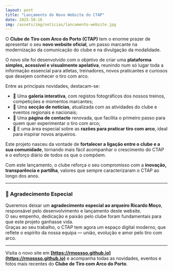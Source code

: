 ```yaml
---
layout: post
title: "Lançamento do Novo Website do CTAP"
date: 2025-10-16
img: /assets/img/noticias/lancamento-website.jpg
---
```


O **Clube de Tiro com Arco do Porto (CTAP)** tem o enorme prazer de apresentar o seu **novo website oficial**, um passo marcante na modernização da comunicação do clube e na divulgação da modalidade.

O novo site foi desenvolvido com o objetivo de criar uma **plataforma simples, acessível e visualmente apelativa**, reunindo num só lugar toda a informação essencial para atletas, treinadores, novos praticantes e curiosos que desejem conhecer o tiro com arco.

Entre as principais novidades, destacam-se:

- 🏹 Uma **galeria interativa**, com registos fotográficos dos nossos treinos, competições e momentos marcantes;  
- 📅 Uma **secção de notícias**, atualizada com as atividades do clube e eventos regionais e nacionais;  
- 💬 Uma **página de contacto** renovada, que facilita o primeiro passo para quem quer experimentar o tiro com arco;  
- 💚 E uma área especial sobre as **razões para praticar tiro com arco**, ideal para inspirar novos arqueiros.

Este projeto nasceu da vontade de **fortalecer a ligação entre o clube e a sua comunidade**, tornando mais fácil acompanhar o crescimento do CTAP e o esforço diário de todos os que o compõem.

Com este lançamento, o clube reforça o seu compromisso com a **inovação, transparência e partilha**, valores que sempre caracterizaram o CTAP ao longo dos anos.

---

### 🙏 Agradecimento Especial

Queremos deixar um **agradecimento especial ao arqueiro Ricardo Moço**, responsável pelo desenvolvimento e lançamento deste website.  
O seu empenho, dedicação e paixão pelo clube foram fundamentais para que este projeto ganhasse vida.  
Graças ao seu trabalho, o CTAP tem agora um espaço digital moderno, que reflete o espírito da nossa equipa — união, evolução e amor pelo tiro com arco.

---

Visita o novo site em **[https://rmossso.github.io](https://rmossso.github.io)** e acompanha todas as novidades, eventos e fotos mais recentes do **Clube de Tiro com Arco do Porto**.

